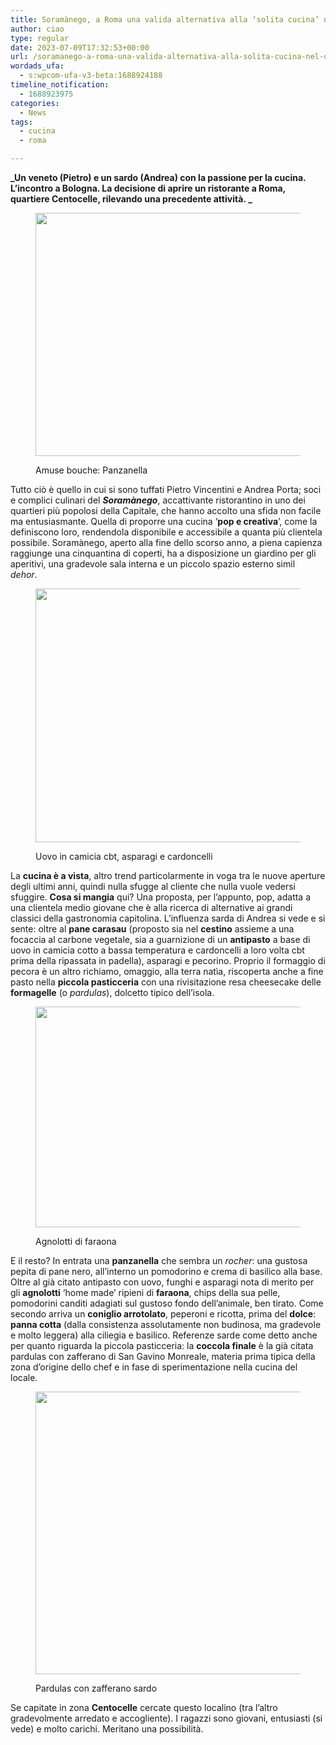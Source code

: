 ```yaml
---
title: Soramànego, a Roma una valida alternativa alla ‘solita cucina’ nel quartiere Centocelle
author: ciao
type: regular
date: 2023-07-09T17:32:53+00:00
url: /soramanego-a-roma-una-valida-alternativa-alla-solita-cucina-nel-quartiere-centocelle/
wordads_ufa:
  - s:wpcom-ufa-v3-beta:1688924188
timeline_notification:
  - 1688923975
categories:
  - News
tags:
  - cucina
  - roma

---
```

**_Un veneto (Pietro) e un sardo (Andrea) con la passione per la cucina. L’incontro a Bologna. La decisione di aprire un ristorante a Roma, quartiere Centocelle, rilevando una precedente attività. _**<figure class="wp-block-image aligncenter size-large is-resized">

<img loading="lazy" decoding="async" src="images/wp-content/uploads/2023/07/panzanella-roma-centocelle-soramanego.jpg" alt="" class="wp-image-2582" width="601" height="389" /> <figcaption class="wp-element-caption">Amuse bouche: Panzanella</figcaption></figure> 

Tutto ciò è quello in cui si sono tuffati Pietro Vincentini e Andrea Porta; soci e complici culinari del **_Soramànego_**, accattivante ristorantino in uno dei quartieri più popolosi della Capitale, che hanno accolto una sfida non facile ma entusiasmante. Quella di proporre una cucina ‘**pop e creativa**’, come la definiscono loro, rendendola disponibile e accessibile a quanta più clientela possibile. Soramànego, aperto alla fine dello scorso anno, a piena capienza raggiunge una cinquantina di coperti, ha a disposizione un giardino per gli aperitivi, una gradevole sala interna e un piccolo spazio esterno simil _dehor_. <figure class="wp-block-image aligncenter size-large is-resized">

<img loading="lazy" decoding="async" src="images/wp-content/uploads/2023/07/roma-soramanego.jpg" alt="" class="wp-image-2586" width="578" height="406" /> <figcaption class="wp-element-caption">Uovo in camicia cbt, asparagi e cardoncelli </figcaption></figure> 

La **cucina è a vista**, altro trend particolarmente in voga tra le nuove aperture degli ultimi anni, quindi nulla sfugge al cliente che nulla vuole vedersi sfuggire. **Cosa si mangia** qui? Una proposta, per l’appunto, pop, adatta a una clientela medio giovane che è alla ricerca di alternative ai grandi classici della gastronomia capitolina. L’influenza sarda di Andrea si vede e si sente: oltre al **pane carasau** (proposto sia nel **cestino** assieme a una focaccia al carbone vegetale, sia a guarnizione di un **antipasto** a base di uovo in camicia cotto a bassa temperatura e cardoncelli a loro volta cbt prima della ripassata in padella), asparagi e pecorino. Proprio il formaggio di pecora è un altro richiamo, omaggio, alla terra natìa, riscoperta anche a fine pasto nella **piccola pasticceria** con una rivisitazione resa cheesecake delle **formagelle** (o _pardulas_), dolcetto tipico dell’isola. <figure class="wp-block-image aligncenter size-large is-resized">

<img loading="lazy" decoding="async" src="images/wp-content/uploads/2023/07/agnolotti-soramanego-roma.jpg" alt="" class="wp-image-2585" width="546" height="353" /> <figcaption class="wp-element-caption">Agnolotti di faraona</figcaption></figure> 

E il resto? In entrata una **panzanella** che sembra un _rocher_: una gustosa pepita di pane nero, all’interno un pomodorino e crema di basilico alla base. Oltre al già citato antipasto con uovo, funghi e asparagi nota di merito per gli **agnolotti** ‘home made’ ripieni di **faraona**, chips della sua pelle, pomodorini canditi adagiati sul gustoso fondo dell’animale, ben tirato. Come secondo arriva un **coniglio arrotolato**, peperoni e ricotta, prima del **dolce**: **panna cotta** (dalla consistenza assolutamente non budinosa, ma gradevole e molto leggera) alla ciliegia e basilico. Referenze sarde come detto anche per quanto riguarda la piccola pasticceria: la **coccola finale** è la già citata pardulas con zafferano di San Gavino Monreale, materia prima tipica della zona d’origine dello chef e in fase di sperimentazione nella cucina del locale.<figure class="wp-block-image aligncenter size-large is-resized">

<img loading="lazy" decoding="async" src="images/wp-content/uploads/2023/07/pardulas-soramanego-roma.jpg" alt="" class="wp-image-2584" width="603" height="452" /> <figcaption class="wp-element-caption">Pardulas con zafferano sardo</figcaption></figure> 

Se capitate in zona **Centocelle** cercate questo localino (tra l’altro gradevolmente arredato e accogliente). I ragazzi sono giovani, entusiasti (si vede) e molto carichi. Meritano una possibilità.